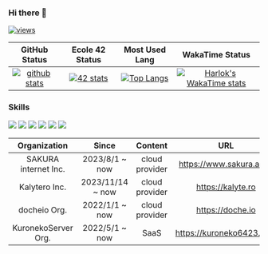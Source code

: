 ### Hi there 👋

[![views](https://komarev.com/ghpvc/?username=seyukun)](https://github.com/esyukun/) 

| GitHub Status | Ecole 42 Status | Most Used Lang | WakaTime Status |
| :---: | :---: | :---: | :---: |
| [![github stats](https://github-readme-stats.vercel.app/api?username=seyukun&count_private=true&show_icons=true&theme=radical)](https://github.com/esyukun/) | [![42 stats](https://badge42.coday.fr/api/v2/clreml541213701p4wo594ilq/stats?cursusId=21&coalitionId=310)](https://github.com/esyukun/) | [![Top Langs](https://github-readme-stats.vercel.app/api/top-langs/?username=seyukun&layout=compact)](https://github.com/esyukun/) | [![Harlok's WakaTime stats](https://github-readme-stats.vercel.app/api/wakatime?username=seyukun)](https://github.com/anuraghazra/github-readme-stats) |

### Skills

![](https://img.shields.io/badge/-Docker-EEE.svg?logo=docker&style=flat) ![](https://img.shields.io/badge/-Amazon%20AWS-232F3E.svg?logo=amazon-aws&style=flat) ![](https://img.shields.io/badge/-Google%20Cloud-EEE.svg?logo=google-cloud&style=flat) ![](https://img.shields.io/badge/-Kubernetes-EEE.svg?logo=kubernetes&style=flat) ![](https://img.shields.io/badge/-Visual%20Studio%20Code-007ACC.svg?logo=visual-studio-code&style=flat) ![](https://img.shields.io/badge/-Linux-6C6694.svg?logo=linux&style=flat) 

| Organization | Since | Content | URL |
| :---: | :---: | :---: | :---: |
| SAKURA internet Inc. | 2023/8/1 ~ now | cloud provider | https://www.sakura.ad.jp |
| Kalytero Inc. | 2023/11/14 ~ now | cloud provider | https://kalyte.ro |
| docheio Org. | 2022/1/1 ~ now | cloud provider | https://doche.io |
| KuronekoServer Org. | 2022/5/1 ~ now | SaaS | https://kuroneko6423.com |
